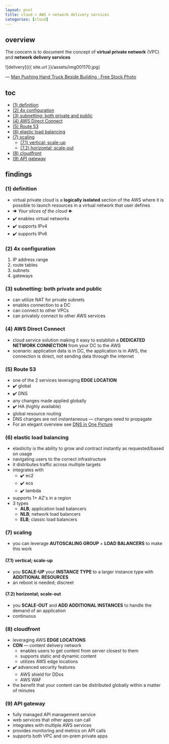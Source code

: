 ```yaml
---
layout: post
title: cloud > AWS > network delivery services
categories: [cloud]
---
```

## overview
The concern is to document the concept of **virtual private network** (VPC) and **network delivery services**

![delivery]({{ site.url }}/assets/img001170.jpg)

— [Man Pushing Hand Truck Beside Building · Free Stock Photo](https://www.pexels.com/photo/man-pushing-hand-truck-beside-building-2047397/)

## toc
<!-- TOC -->

- [(1) definition](#1-definition)
- [(2) 4x configuration](#2-4x-configuration)
- [(3) subnetting: both private and public](#3-subnetting-both-private-and-public)
- [(4) AWS Direct Connect](#4-aws-direct-connect)
- [(5) Route 53](#5-route-53)
- [(6) elastic load balancing](#6-elastic-load-balancing)
- [(7) scaling](#7-scaling)
    - [(7.1) vertical; scale-up](#71-vertical-scale-up)
    - [(7.2) horizontal; scale-out](#72-horizontal-scale-out)
- [(8) cloudfront](#8-cloudfront)
- [(9) API gateway](#9-api-gateway)

<!-- /TOC -->

## findings
### (1) definition
* virtual private cloud is a **logically isolated** section of the AWS where it is possible to launch resources in a virtual network that user defines
* 🠊 _Your slices of the cloud_ 🠈
* ✔️ enables virtual networks
* ✔️ supports IPv4
* ✔️ supports IPv6

### (2) 4x configuration
1. IP address range
2. route tables
3. subnets
4. gateways

### (3) subnetting: both private and public
* can utilize NAT for private subnets
* enables connection to a DC
* can connect to other VPCs
* can privately connect to other AWS services

### (4) AWS Direct Connect
* cloud service solution making it easy to establish a **DEDICATED NETWORK CONNECTION** from your DC to the AWS
* scenario: application data is in DC, the application is in AWS, the connection is direct, not sending data through the internet

### (5) Route 53
* one of the 2 services leveraging **EDGE LOCATION**
* ✔️  global
* ✔️  DNS
* any changes made applied globally
* ✔️  HA (highly available)
* global resource routing 
* DNS changes are not instantaneous — changes need to propagate
* For an elegant overview see [DNS in One Picture](https://roadmap.sh/guides/dns-in-one-picture)

### (6) elastic load balancing
* elasticity is the ability to grow and contract instantly as requested/based on usage
* navigating users to the correct infrastructure
* it distributes traffic across multiple targets
* integrates with 
    * ✔️  ec2
    * ✔️  ecs
    * ✔️  lambda
* supports 1+ AZ's in a region
* 3 types
    * **ALB**; application load balancers
    * **NLB**; network load balancers
    * **ELB**; classic load balancers

### (7) scaling
* you can leverage **AUTOSCALING GROUP** + **LOAD BALANCERS** to make this work

#### (7.1) vertical; scale-up
* you **SCALE-UP** your **INSTANCE TYPE** to a larger instance type with **ADDITIONAL RESOURCES**
* an reboot is needed; discreet

#### (7.2) horizontal; scale-out
* you **SCALE-OUT** and **ADD ADDITIONAL INSTANCES** to handle the demand of an application
* continuous

### (8) cloudfront
* leveraging AWS **EDGE LOCATIONS**
* **CDN** — content delivery network
    * enables users to get content from server closest to them
    * supports static and dynamic content
    * utilizes AWS edge locations
* ✔️  advanced security features
    * AWS shield for DDos
    * AWS WAF
* the benefit that your content can be distributed globally within a matter of minutes

### (9) API gateway
* fully managed API management service
* web services that other apps can call
* integrates with multiple AWS services
* provides monitoring and metrics on API calls
* supports both VPC and on-prem private apps